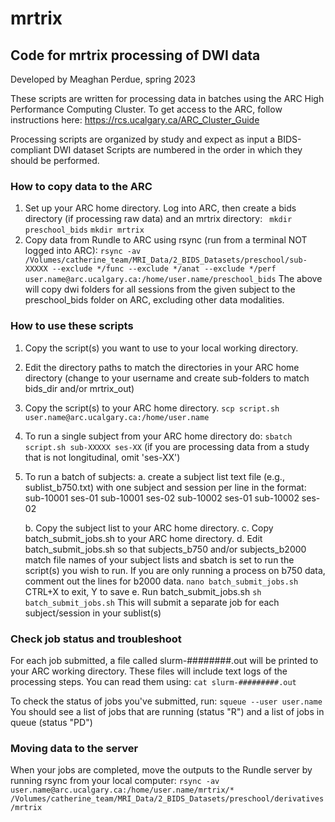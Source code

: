 # mrtrix
## Code for mrtrix processing of DWI data
Developed by Meaghan Perdue, spring 2023

These scripts are written for processing data in batches using the ARC High Performance Computing Cluster.
To get access to the ARC, follow instructions here: https://rcs.ucalgary.ca/ARC_Cluster_Guide

Processing scripts are organized by study and expect as input a BIDS-compliant DWI dataset
Scripts are numbered in the order in which they should be performed.

### How to copy data to the ARC
1. Set up your ARC home directory. Log into ARC, then create a bids directory (if processing raw data) and an mrtrix directory:
    ` mkdir preschool_bids`
    ` mkdir mrtrix `
2. Copy data from Rundle to ARC using rsync (run from a terminal NOT logged into ARC):
    ` rsync -av /Volumes/catherine_team/MRI_Data/2_BIDS_Datasets/preschool/sub-XXXXX --exclude */func --exclude */anat --exclude */perf user.name@arc.ucalgary.ca:/home/user.name/preschool_bids `
    The above will copy dwi folders for all sessions from the given subject to the preschool_bids folder on ARC, excluding other data modalities.


### How to use these scripts 
1. Copy the script(s) you want to use to your local working directory.
2. Edit the directory paths to match the directories in your ARC home directory (change to your username and create sub-folders to match bids_dir and/or mrtrix_out)
3. Copy the script(s) to your ARC home directory.
            ` scp script.sh user.name@arc.ucalgary.ca:/home/user.name `
4. To run a single subject from your ARC home directory do:
           ` sbatch script.sh sub-XXXXX ses-XX `
      (if you are processing data from a study that is not longitudinal, omit 'ses-XX')
5. To run a batch of subjects: 
    a. create a subject list text file (e.g., sublist_b750.txt) with one subject and session per line in the format: 
        sub-10001 ses-01
        sub-10001 ses-02
        sub-10002 ses-01
        sub-10002 ses-02

    b. Copy the subject list to your ARC home directory.
    c. Copy batch_submit_jobs.sh to your ARC home directory.
    d. Edit batch_submit_jobs.sh so that subjects_b750 and/or subjects_b2000 match file names of your subject lists and sbatch is set to run the script(s) you wish to run. If you are only running a process on b750 data, comment out the lines for b2000 data. 
        ` nano batch_submit_jobs.sh `
        CTRL+X to exit, Y to save
    e. Run batch_submit_jobs.sh
        ` sh batch_submit_jobs.sh `
        This will submit a separate job for each subject/session in your sublist(s)

### Check job status and troubleshoot
For each job submitted, a file called slurm-########.out will be printed to your ARC working directory. These files will include text logs of the processing steps. You can read them using:
        ` cat slurm-#########.out `

To check the status of jobs you've submitted, run:
        ` squeue --user user.name `
    You should see a list of jobs that are running (status "R") and a list of jobs in queue (status "PD")

### Moving data to the server
When your jobs are completed, move the outputs to the Rundle server by running rsync from your local computer:
        ` rsync -av user.name@arc.ucalgary.ca:/home/user.name/mrtrix/* /Volumes/catherine_team/MRI_Data/2_BIDS_Datasets/preschool/derivatives/mrtrix `